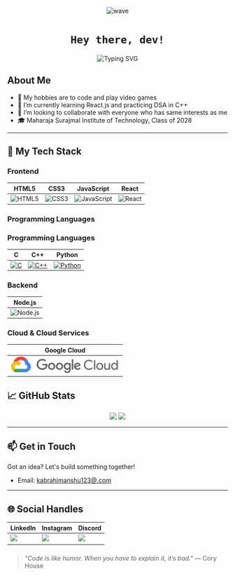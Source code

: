 <!--Greeting-->
<p align="center">
  <img src="https://media.giphy.com/media/hvRJCLFzcasrR4ia7z/giphy.gif" width="120" alt="wave" />
</p>

<h1 align="center">
  <code>Hey there, dev!</code>
</h1>

<p align="center">
  <img src="https://readme-typing-svg.herokuapp.com?font=Fira+Code&size=28&pause=1000&color=00FFF0&center=true&vCenter=true&width=435&lines=I'm+Himanshu;Full-stack+Problem+Solver;Lover+of+Clean+Code+%F0%9F%92%BB" alt="Typing SVG" />
</p>
<!-- About me -->

## About Me
- 👀 My hobbies are to code and play video games
- 🌱 I’m currently learning React.js and practicing DSA in C++
- 💞️ I’m looking to collaborate with everyone who has same interests as me
- 🎓 Maharaja Surajmal Institute of Technology, Class of 2028

---

## 🚀 My Tech Stack

### Frontend
| HTML5 | CSS3 | JavaScript | React |
|-------|------|------------|-------|
| <img src="https://cdn.jsdelivr.net/gh/devicons/devicon/icons/html5/html5-original.svg" width="50" alt="HTML5" /> | <img src="https://cdn.jsdelivr.net/gh/devicons/devicon/icons/css3/css3-original.svg" width="50" alt="CSS3" /> | <img src="https://cdn.jsdelivr.net/gh/devicons/devicon/icons/javascript/javascript-original.svg" width="50" alt="JavaScript" /> | <img src="https://cdn.jsdelivr.net/gh/devicons/devicon/icons/react/react-original.svg" width="50" alt="React" /> |

### Programming Languages
### Programming Languages
| C | C++ | Python |
|---|-----|--------|
| [<img src="https://cdn.jsdelivr.net/gh/devicons/devicon/icons/c/c-original.svg" width="50" alt="C" />](https://en.wikipedia.org/wiki/C_(programming_language)) | [<img src="https://cdn.jsdelivr.net/gh/devicons/devicon/icons/cplusplus/cplusplus-original.svg" width="50" alt="C++" />](https://isocpp.org/) | [<img src="https://cdn.jsdelivr.net/gh/devicons/devicon/icons/python/python-original.svg" width="50" alt="Python" />](https://www.python.org/) |


### Backend
| Node.js |
|---------|
| <img src="https://cdn.jsdelivr.net/gh/devicons/devicon/icons/nodejs/nodejs-original.svg" width="50" alt="Node.js" /> |

### Cloud & Cloud Services
| Google Cloud |
|--------------|
| <img src="https://github.com/HimanshuKabra01/HimanshuKabra01/blob/main/gif/Google_Cloud_logo.svg.png" width="250" alt="Google Cloud" /> |




## 📈 GitHub Stats

<p align="center">
  <img src="https://github-readme-stats.vercel.app/api?username=HimanshuKabra01&show_icons=true&theme=radical" />
  <img src="https://github-readme-streak-stats.herokuapp.com/?user=yourusername&theme=radical" />
</p>

---

## 📫 Get in Touch

Got an idea? Let's build something together!

- Email: [kabrahimanshu123@.com](mailto:kabrahimanshu123@.com)

---

## 🌐 Social Handles

| LinkedIn | Instagram | Discord | 
|-------|------|------------|
|  <a href="https://linkedin.com/in/himanshu-kabra28" target="_blank" rel="noopener noreferrer" title="LinkedIn"> <img src="https://user-images.githubusercontent.com/74038190/235294012-0a55e343-37ad-4b0f-924f-c8431d9d2483.gif" width="100"> | <a href="https://www.instagram.com/himanshu.kabra_/" target="_blank" rel="noopener noreferrer" title="Instagram"> <img src="https://user-images.githubusercontent.com/74038190/235294013-a33e5c43-a01c-43f6-b44d-a406d8b4ab75.gif" width="100"> | <a href="https://discordapp.com/users/999320527279759480" target="_blank" rel="noopener noreferrer" title="Discord"> <img src="https://user-images.githubusercontent.com/74038190/235294015-47144047-25ab-417c-af1b-6746820a20ff.gif" width="100"> | 




###

> *"Code is like humor. When you have to explain it, it’s bad."* — Cory House
